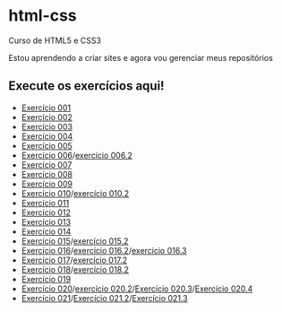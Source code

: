 # html-css
Curso de HTML5 e CSS3

Estou aprendendo a criar sites e agora vou gerenciar meus repositórios

<h2>Execute os exercícios aqui!</h2>
<ul>
    <li><a href="https://guikauan3527.github.io/html-css/exercícios/ex001/index.html" target="_blank">Exercício 001</a></li>
    <li><a href="https://guikauan3527.github.io/html-css/exercícios/ex002/index.html" target="_blank">Exercício 002</a></li>
    <li><a href="https://guikauan3527.github.io/html-css/exercícios/ex003/index.html" target="_blank">Exercício 003</a></li>
    <li><a href="https://guikauan3527.github.io/html-css/exercícios/ex004/index.html" target="_blank">Exercício 004</a></li>
    <li><a href="https://guikauan3527.github.io/html-css/exercícios/ex005/index.html" target="_blank">Exercício 005</a></li>
    <li><a href="https://guikauan3527.github.io/html-css/exercícios/ex006/html4.html" target="_blank">Exercício 006</a>/<a href="https://guikauan3527.github.io/html-css/exercícios/ex006/html5.html" target="_blank">exercício 006.2</a></li>
    <li><a href="https://guikauan3527.github.io/html-css/exercícios/ex007/index.html" target="_blank">Exercício 007</a></li>
    <li><a href="https://guikauan3527.github.io/html-css/exercícios/ex008/index.html" target="_blank">Exercício 008</a></li>
    <li><a href="https://guikauan3527.github.io/html-css/exercícios/ex009/index.html" target="_blank">Exercício 009</a></li>
    <li><a href="https://guikauan3527.github.io/html-css/exercícios/ex010/index.html" target="_blank">Exercício 010</a>/<a href="https://guikauan3527.github.io/html-css/exercícios/ex010/pag002.html" target="_blank">exercício 010.2</a></li>
    <li><a href="https://guikauan3527.github.io/html-css/exercícios/ex011/index.html" target="_blank">Exercício 011</a></li>
    <li><a href="https://guikauan3527.github.io/html-css/exercícios/ex012/index.html" target="_blank">Exercício 012</a></li>
    <li><a href="https://guikauan3527.github.io/html-css/exercícios/ex013/index.html" target="_blank">Exercício 013</a></li>
    <li><a href="https://guikauan3527.github.io/html-css/exercícios/ex014/index.html" target="_blank">Exercício 014</a></li>
    <li><a href="https://guikauan3527.github.io/html-css/exercícios/ex015/index.html" target="_blank">Exercício 015</a>/<a href="https://guikauan3527.github.io/html-css/exercícios/ex015/pagina02.html" target="_blank">exercício 015.2</a></li>
    <li><a href="https://guikauan3527.github.io/html-css/exercícios/ex016/cor01.html" target="_blank">Exercício 016</a>/<a href="https://guikauan3527.github.io/html-css/exercícios/ex016/cor02.html" target="_blank">exercício 016.2</a>/<a href="https://guikauan3527.github.io/html-css/exercícios/ex016/cor03.html" target="_blank">exercício 016.3</a></li>
    <li><a href="https://guikauan3527.github.io/html-css/exercícios/ex017/fonte01.html" target="_blank">Exercício 017</a>/<a href="https://guikauan3527.github.io/html-css/exercícios/ex017/fonte02.html" target="_blank">exercício 017.2</a></li>
    <li><a href="https://guikauan3527.github.io/html-css/exercícios/ex018/fonte01.html" target="_blank">Exercício 018</a>/<a href="https://guikauan3527.github.io/html-css/exercícios/ex018/fonte02.html" target="_blank">exercício 018.2</a></li>
    <li><a href="https://guikauan3527.github.io/html-css/exercícios/ex019/seletor01.html" target="_blank">Exercício 019</a></li>
    <li><a href="https://guikauan3527.github.io/html-css/exercícios/ex020/hover.html" target="_blank">Exercício 020</a>/<a href="https://guikauan3527.github.io/html-css/exercícios/ex020/links.html" target="_blank">exercício 020.2</a>/<a href="https://guikauan3527.github.io/html-css/exercícios/ex020/links2.html" target="_blank">Exercício 020.3</a>/<a href="https://guikauan3527.github.io/html-css/exercícios/ex020/pseudoclasse.html" target="_blank">Exercício 020.4</a></li>
    <li><a href="https://guikauan3527.github.io/html-css/exercícios/ex021/caixa01.html" target="_blank">Exercício 021</a>/<a href="https://guikauan3527.github.io/html-css/exercícios/ex021/caixa02.html" target="_blank">Exercício 021.2</a>/<a href="https://guikauan3527.github.io/html-css/exercícios/ex021/caixa03.html" target="_blank">Exercício 021.3</a></li>

